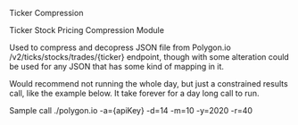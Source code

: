 Ticker Compression

Ticker Stock Pricing Compression Module 

Used to compress and decopress JSON file from Polygon.io /v2/ticks/stocks/trades/{ticker} endpoint, though with some alteration could be used for any JSON that has some kind of mapping in it. 

Would recommend not running the whole day, but just a constrained results call, like the example below. It take forever for a day long call to run.

Sample call
./polygon.io -a={apiKey} -d=14 -m=10 -y=2020 -r=40
